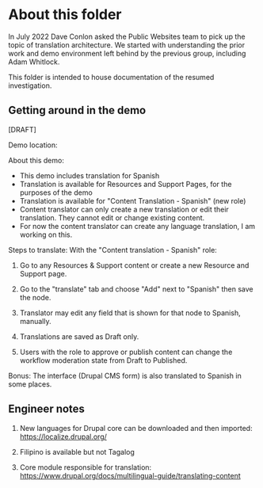 # About this folder

In July 2022 Dave Conlon asked the Public Websites team to pick up the topic of translation architecture. We started with understanding the prior work and demo environment left behind by the previous group, including Adam Whitlock.

This folder is intended to house documentation of the resumed investigation.

## Getting around in the demo
[DRAFT]

Demo location:

About this demo: 

* This demo includes translation for Spanish
* Translation is available for Resources and Support Pages, for the purposes of the demo
* Translation is available for "Content Translation - Spanish" (new role)
* Content translator can only create a new translation or edit their translation. They cannot edit or change existing content.
* For now the content translator can create any language translation, I am working on this.

Steps to translate:
With the "Content translation - Spanish" role:
1. Go to any Resources & Support content or create a new Resource and Support page.

2. Go to the "translate" tab and choose "Add" next to "Spanish" then save the node.

3. Translator may edit any field that is shown for that node to Spanish, manually.

4. Translations are saved as Draft only.

5. Users with the role to approve or publish content can change the workflow moderation state from Draft to Published.

Bonus: The interface (Drupal CMS form) is also translated to Spanish in some places.

## Engineer notes

1. New languages for Drupal core can be downloaded and then imported:
https://localize.drupal.org/

2. Filipino is available but not Tagalog

3. Core module responsible for translation:
https://www.drupal.org/docs/multilingual-guide/translating-content